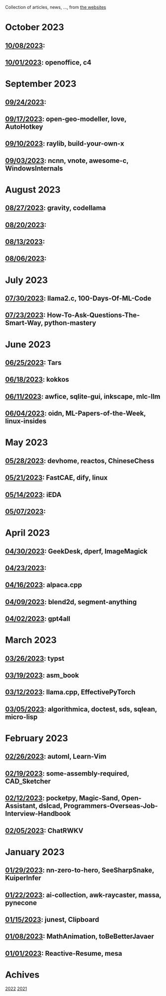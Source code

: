 Collection of articles, news, ..., from [the websites](sources.md)

# October 2023
## [10/08/2023](2023/1008.md):
## [10/01/2023](2023/1001.md): openoffice, c4

# September 2023
## [09/24/2023](2023/0924.md):
## [09/17/2023](2023/0917.md): open-geo-modeller, love, AutoHotkey
## [09/10/2023](2023/0910.md): raylib, build-your-own-x
## [09/03/2023](2023/0903.md): ncnn, vnote, awesome-c, WindowsInternals

# August 2023
## [08/27/2023](2023/0827.md): gravity, codellama
## [08/20/2023](2023/0820.md):
## [08/13/2023](2023/0813.md):
## [08/06/2023](2023/0806.md):

# July 2023
## [07/30/2023](2023/0730.md): llama2.c, 100-Days-Of-ML-Code
## [07/23/2023](2023/0723.md): How-To-Ask-Questions-The-Smart-Way, python-mastery

# June 2023
## [06/25/2023](2023/0625.md): Tars
## [06/18/2023](2023/0618.md): kokkos
## [06/11/2023](2023/0611.md): awfice, sqlite-gui, inkscape, mlc-llm
## [06/04/2023](2023/0604.md): oidn, ML-Papers-of-the-Week, linux-insides

# May 2023
## [05/28/2023](2023/0528.md): devhome, reactos, ChineseChess
## [05/21/2023](2023/0521.md): FastCAE, dify, linux
## [05/14/2023](2023/0514.md): iEDA
## [05/07/2023](2023/0507.md):

# April 2023
## [04/30/2023](2023/0430.md): GeekDesk, dperf, ImageMagick
## [04/23/2023](2023/0423.md):
## [04/16/2023](2023/0416.md): alpaca.cpp
## [04/09/2023](2023/0409.md): blend2d, segment-anything
## [04/02/2023](2023/0402.md): gpt4all

# March 2023
## [03/26/2023](2023/0326.md): typst
## [03/19/2023](2023/0319.md): asm_book
## [03/12/2023](2023/0312.md): llama.cpp, EffectivePyTorch
## [03/05/2023](2023/0305.md): algorithmica, doctest, sds, sqlean, micro-lisp

# February 2023
## [02/26/2023](2023/0226.md): automl, Learn-Vim
## [02/19/2023](2023/0219.md): some-assembly-required, CAD_Sketcher
## [02/12/2023](2023/0212.md): pocketpy, Magic-Sand, Open-Assistant, dslcad, Programmers-Overseas-Job-Interview-Handbook
## [02/05/2023](2023/0205.md): ChatRWKV

# January 2023
## [01/29/2023](2023/0129.md): nn-zero-to-hero, SeeSharpSnake, KuiperInfer
## [01/22/2023](2023/0122.md): ai-collection, awk-raycaster, massa, pynecone
## [01/15/2023](2023/0115.md): junest, Clipboard
## [01/08/2023](2023/0108.md): MathAnimation, toBeBetterJavaer
## [01/01/2023](2023/0101.md): Reactive-Resume, mesa

# Achives
[2022](Achive_2022.md)
[2021](Achive_2021.md)
